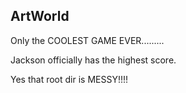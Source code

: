 ## ArtWorld
Only the COOLEST GAME EVER.........

Jackson officially has the highest score.

Yes that root dir is MESSY!!!!
